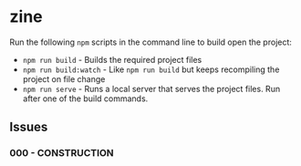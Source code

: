 # zine

Run the following `npm` scripts in the command line to build open the project:

* `npm run build` - Builds the required project files
* `npm run build:watch` - Like `npm run build` but keeps recompiling the project on file change
* `npm run serve` - Runs a local server that serves the project files. Run after one of the build commands.

## Issues

### 000 - CONSTRUCTION
